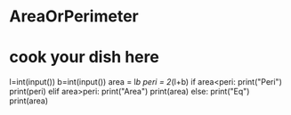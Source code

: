 # AreaOrPerimeter
# cook your dish here
l=int(input())
b=int(input())
area = l*b
peri = 2*(l+b)
if area<peri:
    print("Peri")
    print(peri)
elif area>peri:
    print("Area")
    print(area)
else:
    print("Eq")
    print(area)
